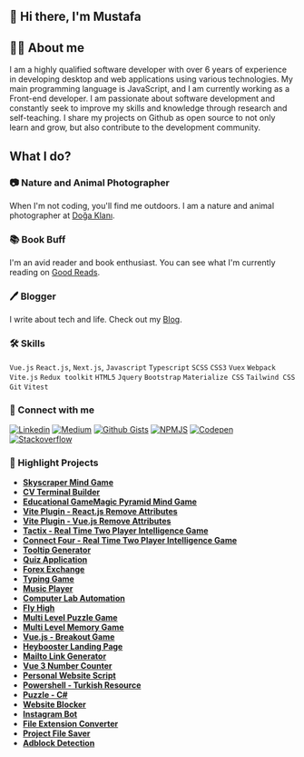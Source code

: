 ## 👋 Hi there, I'm Mustafa

## 👨‍💻 About me

I am a highly qualified software developer with over 6 years of experience in developing desktop and web applications using various technologies. My main programming language is JavaScript, and I am currently working as a Front-end developer. I am passionate about software development and constantly seek to improve my skills and knowledge through research and self-teaching. I share my projects on Github as open source to not only learn and grow, but also contribute to the development community.

## What I do?

### 📷 Nature and Animal Photographer
When I'm not coding, you'll find me outdoors. I am a nature and animal photographer at [Doğa Klanı](https://instagram.com/dogaklani).

### 📚 Book Buff
I'm an avid reader and book enthusiast. You can see what I'm currently reading on [Good Reads](https://goodreads.com/mustafadalga).

### 🖊️ Blogger
I write about tech and life. Check out my [Blog](https://medium.com/@mustafadalga).


### 🛠 Skills
`Vue.js` `React.js`, `Next.js`, `Javascript` `Typescript` `SCSS` `CSS3` `Vuex` `Webpack` `Vite.js` `Redux toolkit` `HTML5` `Jquery` `Bootstrap` `Materialize CSS` `Tailwind CSS` `Git` `Vitest`

### 🔗 Connect with me
[![Linkedin](https://img.shields.io/badge/-Linkedin-blue?style=flat-square&logo=Linkedin&logoColor=white&link=LINK_TO_LINKEDIN)](https://linkedin.com/in/mustafadalga/)
[![Medium](https://img.shields.io/badge/-Medium-000?style=flat-square&logo=Medium&logoColor=white&link=LINK_TO_MEDIUM)](https://medium.com/@mustafadalga)
[![Github Gists](https://img.shields.io/badge/-Github_Gists-000?style=flat-square&logo=Github&logoColor=white&link=LINK_TO_GITHUB_GISTS)](https://gist.github.com/mustafadalga)
[![NPMJS](https://img.shields.io/badge/-NPMJS-CB3837?style=flat-square&logo=npm&logoColor=white&link=LINK_TO_NPMJS)](https://www.npmjs.com/~mustafadalga)
[![Codepen](https://img.shields.io/badge/-Codepen-000?style=flat-square&logo=Codepen&logoColor=white&link=LINK_TO_CODEPEN)](https://codepen.io/mustafadalga)
[![Stackoverflow](https://img.shields.io/badge/-Stackoverflow-FE7A16?style=flat-square&logo=Stackoverflow&logoColor=white&link=LINK_TO_STACKOVERFLOW)](https://stackoverflow.com/users/10636297/mustafa)

### 🌟 Highlight Projects

* **[Skyscraper Mind Game](https://github.com/mustafadalga/skyscraper)**
* **[CV Terminal Builder](https://github.com/mustafadalga/cv-terminal-builder)**
* **[Educational GameMagic Pyramid Mind Game](https://github.com/mustafadalga/magic-pyramid)**
*  **[Vite Plugin - React.js Remove Attributes](https://www.npmjs.com/package/react-remove-attr)**
* **[Vite Plugin - Vue.js Remove Attributes](https://www.npmjs.com/package/remove-attr)**
* **[Tactix - Real Time Two Player Intelligence Game](https://github.com/mustafadalga/tactix)**
* **[Connect Four - Real Time Two Player Intelligence Game](https://github.com/mustafadalga/dortleme)**
* **[Tooltip Generator](https://github.com/mustafadalga/tooltip-generator)**
* **[Quiz Application](https://github.com/mustafadalga/quiz-app)**
* **[Forex Exchange](https://github.com/mustafadalga/forex-exchange)**
* **[Typing Game](https://github.com/mustafadalga/typing-game)**
* **[Music Player](https://github.com/mustafadalga/music-player)**
* **[Computer Lab Automation](https://github.com/mustafadalga/bilgisayar-lab-otomasyonu)**
* **[Fly High](https://github.com/mustafadalga/fly-high)**
* **[Multi Level Puzzle Game](https://github.com/mustafadalga/puzzle)**
* **[Multi Level Memory Game](https://github.com/mustafadalga/memory-game)**
* **[Vue.js - Breakout Game](https://github.com/mustafadalga/breakout-game)**
* **[Heybooster Landing Page](https://github.com/mustafadalga/heybooster-landing-page-2)**
* **[Mailto Link Generator](https://github.com/mustafadalga/mailto-link-generator)**
* **[Vue 3 Number Counter](https://www.npmjs.com/package/vue3-number-counter)**
* **[Personal Website Script](https://github.com/mustafadalga/PHP-Kisisel-Website-Scripti)**
* **[Powershell - Turkish Resource](https://github.com/mustafadalga/powershell)**
* **[Puzzle - C#](https://github.com/mustafadalga/puzzle-game)**
* **[Website Blocker](https://github.com/mustafadalga/website-blocker)**
* **[Instagram Bot](https://github.com/mustafadalga/Instagram-Bot)**
* **[File Extension Converter](https://github.com/mustafadalga/file-extension-converter)**
* **[Project File Saver](https://github.com/mustafadalga/project-file-saver)**
* **[Adblock Detection](https://github.com/mustafadalga/adblock-detection)**
